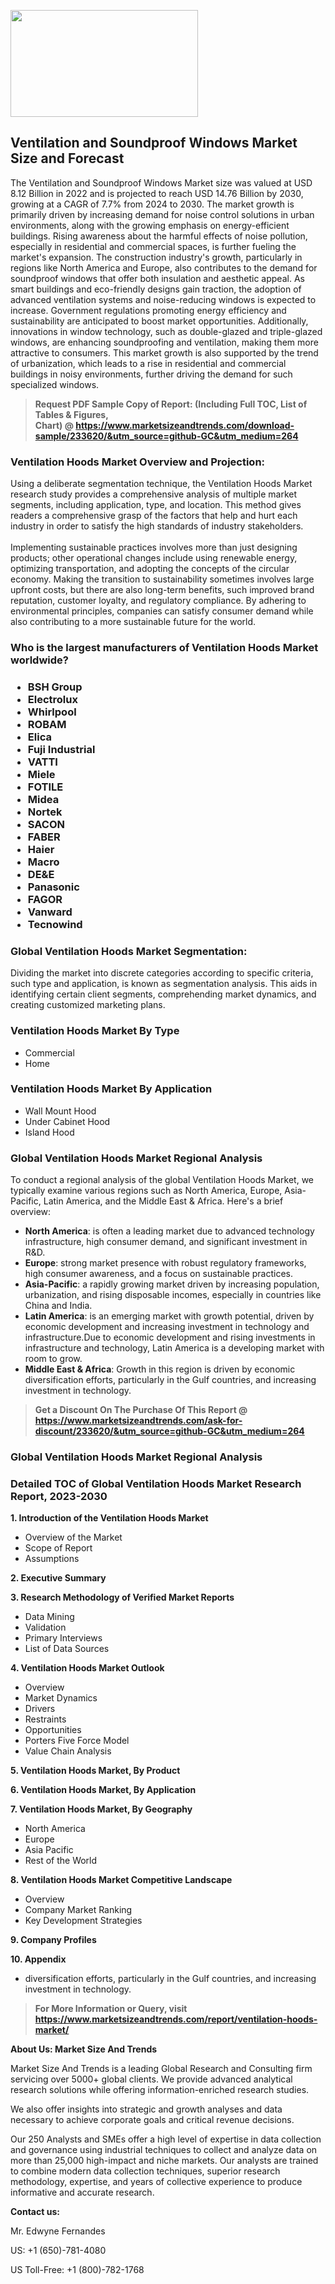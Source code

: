 <p><img class="alignnone size-medium wp-image-20088" src="https://ffe5etoiles.com/wp-content/uploads/2024/12/MST1-300x171.png" alt="" width="300" height="171" /></p><h2>Ventilation and Soundproof Windows Market Size and Forecast</h2><p>The Ventilation and Soundproof Windows Market size was valued at USD 8.12 Billion in 2022 and is projected to reach USD 14.76 Billion by 2030, growing at a CAGR of 7.7% from 2024 to 2030. The market growth is primarily driven by increasing demand for noise control solutions in urban environments, along with the growing emphasis on energy-efficient buildings. Rising awareness about the harmful effects of noise pollution, especially in residential and commercial spaces, is further fueling the market's expansion. The construction industry's growth, particularly in regions like North America and Europe, also contributes to the demand for soundproof windows that offer both insulation and aesthetic appeal. As smart buildings and eco-friendly designs gain traction, the adoption of advanced ventilation systems and noise-reducing windows is expected to increase. Government regulations promoting energy efficiency and sustainability are anticipated to boost market opportunities. Additionally, innovations in window technology, such as double-glazed and triple-glazed windows, are enhancing soundproofing and ventilation, making them more attractive to consumers. This market growth is also supported by the trend of urbanization, which leads to a rise in residential and commercial buildings in noisy environments, further driving the demand for such specialized windows.</p><blockquote id="" class=""><strong>Request PDF Sample Copy of Report: (Including Full TOC, List of Tables &amp; Figures, Chart)&nbsp;@&nbsp;<strong><a href="https://www.marketsizeandtrends.com/download-sample/233620/&utm_source=github-GC&utm_medium=264" target="_blank">https://www.marketsizeandtrends.com/download-sample/233620/&utm_source=github-GC&utm_medium=264</a></strong></strong></blockquote><h3 id="" class="">Ventilation Hoods Market&nbsp;Overview and Projection:</h3><p id="" class="">Using a deliberate segmentation technique, the Ventilation Hoods Market research study provides a comprehensive analysis of multiple market segments, including application, type, and location. This method gives readers a comprehensive grasp of the factors that help and hurt each industry in order to satisfy the high standards of industry stakeholders. <br /> <br />Implementing sustainable practices involves more than just designing products; other operational changes include using renewable energy, optimizing transportation, and adopting the concepts of the circular economy. Making the transition to sustainability sometimes involves large upfront costs, but there are also long-term benefits, such improved brand reputation, customer loyalty, and regulatory compliance. By adhering to environmental principles, companies can satisfy consumer demand while also contributing to a more sustainable future for the world.</p><h3 id="" class="">Who is the largest manufacturers of&nbsp;Ventilation Hoods Market worldwide?</h3><h3 class=""><p><ul><li>BSH Group </li><li> Electrolux </li><li> Whirlpool </li><li> ROBAM </li><li> Elica </li><li> Fuji Industrial </li><li> VATTI </li><li> Miele </li><li> FOTILE </li><li> Midea </li><li> Nortek </li><li> SACON </li><li> FABER </li><li> Haier </li><li> Macro </li><li> DE&E </li><li> Panasonic </li><li> FAGOR </li><li> Vanward </li><li> Tecnowind</li></ul></p></h3><h3 id="" class="">Global&nbsp;Ventilation Hoods Market Segmentation:</h3><p id="" class="">Dividing the market into discrete categories according to specific criteria, such type and application, is known as segmentation analysis. This aids in identifying certain client segments, comprehending market dynamics, and creating customized marketing plans.</p><h3 id="" class="">Ventilation Hoods Market&nbsp;By Type</h3><p><p><ul><li>Commercial</li><li> Home</p></li></ul></p></p><h3 id="" class="">Ventilation Hoods Market&nbsp;By Application</h3><p class=""><p><ul><li>Wall Mount Hood</li><li> Under Cabinet Hood</li><li> Island Hood</li></ul></p></p><h3 id="" class="">Global Ventilation Hoods Market Regional Analysis</h3><p id="" class="">To conduct a regional analysis of the global Ventilation Hoods Market, we typically examine various regions such as North America, Europe, Asia-Pacific, Latin America, and the Middle East &amp; Africa. Here's a brief overview:</p><ul><li><strong>North America</strong>: is often a leading market due to advanced technology infrastructure, high consumer demand, and significant investment in R&amp;D.</li><li><strong>Europe</strong>: strong market presence with robust regulatory frameworks, high consumer awareness, and a focus on sustainable practices.</li><li><strong>Asia-Pacific</strong>: a rapidly growing market driven by increasing population, urbanization, and rising disposable incomes, especially in countries like China and India.</li><li><strong>Latin America</strong>: is an emerging market with growth potential, driven by economic development and increasing investment in technology and infrastructure.Due to economic development and rising investments in infrastructure and technology, Latin America is a developing market with room to grow.</li><li><strong>Middle East &amp; Africa</strong>: Growth in this region is driven by economic diversification efforts, particularly in the Gulf countries, and increasing investment in technology.</li></ul><blockquote id="" class=""><strong>Get a Discount On The Purchase Of This Report @ <strong><a href="https://www.marketsizeandtrends.com/ask-for-discount/233620/&utm_source=github-GC&utm_medium=264" target="_blank">https://www.marketsizeandtrends.com/ask-for-discount/233620/&utm_source=github-GC&utm_medium=264</a></strong></strong></blockquote><h3 id="" class="">Global Ventilation Hoods Market Regional Analysis</h3><h3 id="" class="">Detailed TOC of Global Ventilation Hoods Market Research Report, 2023-2030</h3><p id="" class=""><strong>1. Introduction of the Ventilation Hoods Market</strong></p><ul><li>Overview of the Market</li><li>Scope of Report</li><li>Assumptions</li></ul><p id="" class=""><strong>2. Executive Summary</strong></p><p id="" class=""><strong>3. Research Methodology of Verified Market Reports</strong></p><ul><li>Data Mining</li><li>Validation</li><li>Primary Interviews</li><li>List of Data Sources</li></ul><p id="" class=""><strong>4. Ventilation Hoods Market Outlook</strong></p><ul><li>Overview</li><li>Market Dynamics</li><li>Drivers</li><li>Restraints</li><li>Opportunities</li><li>Porters Five Force Model</li><li>Value Chain Analysis</li></ul><p id="" class=""><strong>5. Ventilation Hoods Market, By Product</strong></p><p id="" class=""><strong>6. Ventilation Hoods Market, By Application</strong></p><p id="" class=""><strong>7. Ventilation Hoods Market, By Geography</strong></p><ul><li>North America</li><li>Europe</li><li>Asia Pacific</li><li>Rest of the World</li></ul><p id="" class=""><strong>8. Ventilation Hoods Market Competitive Landscape</strong></p><ul><li>Overview</li><li>Company Market Ranking</li><li>Key Development Strategies</li></ul><p id="" class=""><strong>9. Company Profiles</strong></p><p id="" class=""><strong>10. Appendix</strong></p><ul><li>diversification efforts, particularly in the Gulf countries, and increasing investment in technology.</li></ul><blockquote id="" class=""><strong>For More Information or Query, visit <strong><strong><a href="https://www.marketsizeandtrends.com/report/ventilation-hoods-market/" target="_blank">https://www.marketsizeandtrends.com/report/ventilation-hoods-market/</a></strong></strong></strong></blockquote><p id="" class=""><strong>About Us: Market Size And Trends</strong></p><p id="" class="">Market Size And Trends is a leading Global Research and Consulting firm servicing over 5000+ global clients. We provide advanced analytical research solutions while offering information-enriched research studies.</p><p id="" class="">We also offer insights into strategic and growth analyses and data necessary to achieve corporate goals and critical revenue decisions.</p><p id="" class="">Our 250 Analysts and SMEs offer a high level of expertise in data collection and governance using industrial techniques to collect and analyze data on more than 25,000 high-impact and niche markets. Our analysts are trained to combine modern data collection techniques, superior research methodology, expertise, and years of collective experience to produce informative and accurate research.</p><p id="" class=""><strong>Contact us:</strong></p><p id="" class="">Mr. Edwyne Fernandes</p><p id="" class="">US: +1 (650)-781-4080</p><p id="" class="">US Toll-Free: +1 (800)-782-1768</p>
